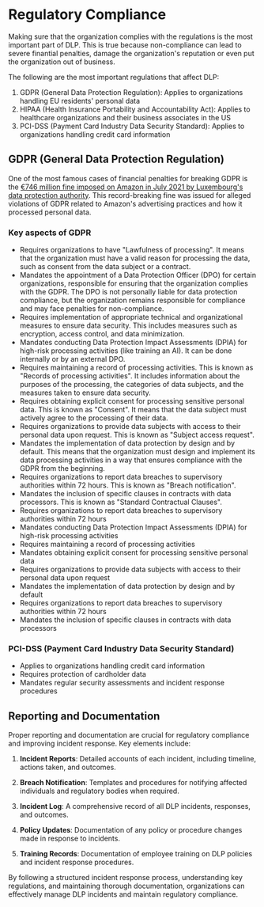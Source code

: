 # Regulatory Compliance

Making sure that the organization complies with the regulations is the most important part of DLP. This is true because non-compliance can lead to severe finantial penalties, damage the organization's reputation or even put the organization out of business.

The following are the most important regulations that affect DLP:

1. GDPR (General Data Protection Regulation): Applies to organizations handling EU residents' personal data
2. HIPAA (Health Insurance Portability and Accountability Act): Applies to healthcare organizations and their business associates in the US
3. PCI-DSS (Payment Card Industry Data Security Standard): Applies to organizations handling credit card information

## GDPR (General Data Protection Regulation)

One of the most famous cases of financial penalties for breaking GDPR is the [€746 million fine imposed on Amazon in July 2021 by Luxembourg's data protection authority](https://www.reuters.com/business/retail-consumer/amazon-hit-with-886-million-eu-data-privacy-fine-2021-07-30/). This record-breaking fine was issued for alleged violations of GDPR related to Amazon's advertising practices and how it processed personal data.

### Key aspects of GDPR

- Requires organizations to have "Lawfulness of processing". It means that the organization must have a valid reason for processing the data, such as consent from the data subject or a contract.
- Mandates the appointment of a Data Protection Officer (DPO) for certain organizations, responsible for ensuring that the organization complies with the GDPR. The DPO is not personally liable for data protection compliance, but the organization remains responsible for compliance and may face penalties for non-compliance.
- Requires implementation of appropriate technical and organizational measures to ensure data security. This includes measures such as encryption, access control, and data minimization.
- Mandates conducting Data Protection Impact Assessments (DPIA) for high-risk processing activities (like training an AI). It can be done internally or by an external DPO.
- Requires maintaining a record of processing activities. This is known as "Records of processing activities". It includes information about the purposes of the processing, the categories of data subjects, and the measures taken to ensure data security.
- Requires obtaining explicit consent for processing sensitive personal data. This is known as "Consent". It means that the data subject must actively agree to the processing of their data.
- Requires organizations to provide data subjects with access to their personal data upon request. This is known as "Subject access request".
- Mandates the implementation of data protection by design and by default. This means that the organization must design and implement its data processing activities in a way that ensures compliance with the GDPR from the beginning.
- Requires organizations to report data breaches to supervisory authorities within 72 hours. This is known as "Breach notification".
- Mandates the inclusion of specific clauses in contracts with data processors. This is known as "Standard Contractual Clauses".
- Requires organizations to report data breaches to supervisory authorities within 72 hours
- Mandates conducting Data Protection Impact Assessments (DPIA) for high-risk processing activities
- Requires maintaining a record of processing activities
- Mandates obtaining explicit consent for processing sensitive personal data
- Requires organizations to provide data subjects with access to their personal data upon request
- Mandates the implementation of data protection by design and by default
- Requires organizations to report data breaches to supervisory authorities within 72 hours
- Mandates the inclusion of specific clauses in contracts with data processors

### PCI-DSS (Payment Card Industry Data Security Standard)

- Applies to organizations handling credit card information
- Requires protection of cardholder data
- Mandates regular security assessments and incident response procedures

## Reporting and Documentation

Proper reporting and documentation are crucial for regulatory compliance and improving incident response. Key elements include:

1. **Incident Reports**: Detailed accounts of each incident, including timeline, actions taken, and outcomes.

2. **Breach Notification**: Templates and procedures for notifying affected individuals and regulatory bodies when required.

3. **Incident Log**: A comprehensive record of all DLP incidents, responses, and outcomes.

4. **Policy Updates**: Documentation of any policy or procedure changes made in response to incidents.

5. **Training Records**: Documentation of employee training on DLP policies and incident response procedures.

By following a structured incident response process, understanding key regulations, and maintaining thorough documentation, organizations can effectively manage DLP incidents and maintain regulatory compliance.
